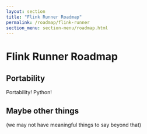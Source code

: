 ```yaml
---
layout: section
title: "Flink Runner Roadmap"
permalink: /roadmap/flink-runner
section_menu: section-menu/roadmap.html
---
```

<!--
Licensed under the Apache License, Version 2.0 (the "License");
you may not use this file except in compliance with the License.
You may obtain a copy of the License at

http://www.apache.org/licenses/LICENSE-2.0

Unless required by applicable law or agreed to in writing, software
distributed under the License is distributed on an "AS IS" BASIS,
WITHOUT WARRANTIES OR CONDITIONS OF ANY KIND, either express or implied.
See the License for the specific language governing permissions and
limitations under the License.
-->

# Flink Runner Roadmap

## Portability

Portability! Python!

## Maybe other things

(we may not have meaningful things to say beyond that)

